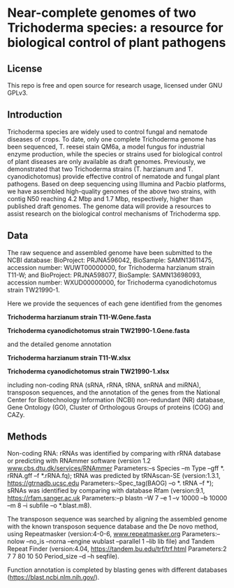 # Near-complete genomes of two Trichoderma species: a resource for biological control of plant pathogens

## License
This repo is free and open source for research usage, licensed under GNU GPLv3.

## Introduction 
Trichoderma species are widely used to control fungal and nematode diseases of crops. To date, only one complete Trichoderma genome has been sequenced, T. reesei stain QM6a, a model fungus for industrial enzyme production, while the species or strains used for biological control of plant diseases are only available as draft genomes. Previously, we demonstrated that two Trichoderma strains (T. harzianum and T. cyanodichotomus) provide effective control of nematode and fungal plant pathogens. Based on deep sequencing using Illumina and Pacbio platforms, we have assembled high-quality genomes of the above two strains, with contig N50 reaching 4.2 Mbp and 1.7 Mbp, respectively, higher than published draft genomes. The genome data will provide a resources to assist research on the biological control mechanisms of Trichoderma spp.

## Data 
The raw sequence and assembled genome have been submitted to the NCBI database: BioProject: PRJNA596042, BioSample: SAMN13611475, accession number: WUWT00000000, for Trichoderma harzianum strain T11-W; and BioProject: PRJNA598077, BioSample: SAMN13698093, accession number: WXUD00000000, for Trichoderma cyanodichotomus strain TW21990-1.

Here we provide the sequences of each gene identified from the genomes 

**Trichoderma harzianum strain T11-W.Gene.fasta**

**Trichoderma cyanodichotomus strain TW21990-1.Gene.fasta**

and the detailed genome annotation 

**Trichoderma harzianum strain T11-W.xlsx**

**Trichoderma cyanodichotomus strain TW21990-1.xlsx** 

including non-coding RNA (sRNA, rRNA, tRNA, snRNA and miRNA), transposon sequences, and the annotation of the genes from the National Center for Biotechnology Information (NCBI) non-redundant (NR) database, Gene Ontology (GO), Cluster of Orthologous Groups of proteins (COG) and CAZy.

## Methods 
Non-coding RNA: rRNAs was identified by comparing with rRNA database or predicting with RNAmmer software (version 1.2 www.cbs.dtu.dk/services/RNAmmer Parameters:–s Species –m Type –gff *. rRNA.gff –f *.rRNA.fq); tRNA was predicted by tRNAscan-SE (version:1.3.1, https://gtrnadb.ucsc.edu Parameters:–Spec_tag(BAOG) –o *. tRNA –f *); sRNAs was identified by comparing with database Rfam (version:9.1, https://rfam.sanger.ac.uk Parameters:–p blastn –W 7 –e 1 –v 10000 –b 10000 –m 8 –i subfile –o *.blast.m8).

The transposon sequence was searched by aligning the assembled genome with the known transposon sequence database and the De novo method, using Repeatmasker (version:4-0-6, www.repeatmasker.org Parameters:–nolow –no_is –norna –engine wublast –parallel 1 –lib lib file) and Tandem Repeat Finder (version:4.04, https://tandem.bu.edu/trf/trf.html Parameters:2 7 7 80 10 50 Period_size –d –h seqfile).

Function annotation is completed by blasting genes with different databases (https://blast.ncbi.nlm.nih.gov/).
